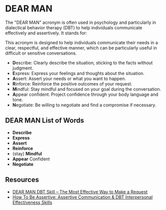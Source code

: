 # **DEAR MAN**

The "DEAR MAN" acronym is often used in psychology and particularly in dialectical behavior therapy (DBT) to help individuals communicate effectively and assertively. It stands for:

This acronym is designed to help individuals communicate their needs in a clear, respectful, and effective manner, which can be particularly useful in difficult or sensitive conversations.

- **D**escribe: Clearly describe the situation, sticking to the facts without judgment.
- **E**xpress: Express your feelings and thoughts about the situation.
- **A**ssert: Assert your needs or what you want to happen.
- **R**inforce: Reinforce the positive outcomes of your request.
- **M**indful: Stay mindful and focused on your goal during the conversation.
- **A**ppear confident: Project confidence through your body language and tone.
- **N**egotiate: Be willing to negotiate and find a compromise if necessary.

## **DEAR MAN** List of Words

- **Describe**
- **Express**
- **Assert**
- **Reinforce**
- (stay) **Mindful**
- **Appear** Confident
- **Negotiate**

## Resources
* [DEAR MAN DBT Skill – The Most Effective Way to Make a Request](https://youtu.be/el_O72aTZzE?si=6iC_AGrWGJI9iIvi)
* [How To Be Assertive: Assertive Communication & DBT Interpersonal Effectiveness Skills](https://youtu.be/TQ33fPD7ntA?si=8sgxa4QfstZUflWG)
